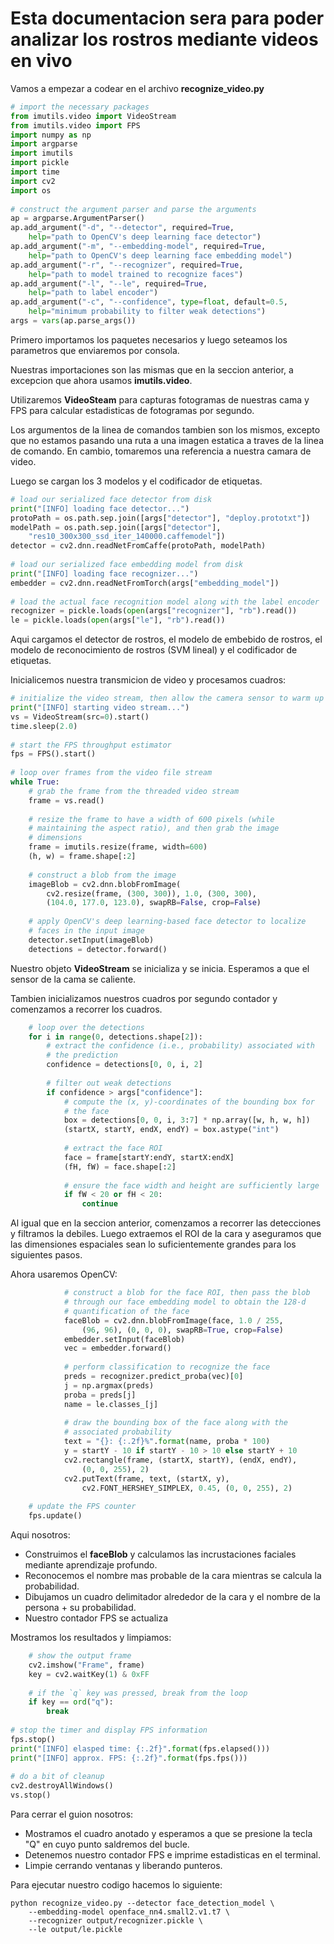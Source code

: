 # Esta documentacion sera para poder analizar los rostros mediante videos en vivo

Vamos a empezar a codear en el archivo **recognize_video.py**

```python
# import the necessary packages
from imutils.video import VideoStream
from imutils.video import FPS
import numpy as np
import argparse
import imutils
import pickle
import time
import cv2
import os
 
# construct the argument parser and parse the arguments
ap = argparse.ArgumentParser()
ap.add_argument("-d", "--detector", required=True,
	help="path to OpenCV's deep learning face detector")
ap.add_argument("-m", "--embedding-model", required=True,
	help="path to OpenCV's deep learning face embedding model")
ap.add_argument("-r", "--recognizer", required=True,
	help="path to model trained to recognize faces")
ap.add_argument("-l", "--le", required=True,
	help="path to label encoder")
ap.add_argument("-c", "--confidence", type=float, default=0.5,
	help="minimum probability to filter weak detections")
args = vars(ap.parse_args())
```

Primero importamos los paquetes necesarios y luego seteamos los parametros que enviaremos por consola.

Nuestras importaciones son las mismas que en la seccion anterior, a excepcion que ahora usamos **imutils.video**.

Utilizaremos **VideoSteam** para capturas fotogramas de nuestras cama y FPS para calcular estadisticas de fotogramas por segundo.

Los argumentos de la linea de comandos tambien son los mismos, excepto que no estamos pasando una ruta a una imagen estatica a traves de la linea de comando. En cambio, tomaremos una referencia a nuestra camara de video.

Luego se cargan los 3 modelos y el codificador de etiquetas.

```python
# load our serialized face detector from disk
print("[INFO] loading face detector...")
protoPath = os.path.sep.join([args["detector"], "deploy.prototxt"])
modelPath = os.path.sep.join([args["detector"],
	"res10_300x300_ssd_iter_140000.caffemodel"])
detector = cv2.dnn.readNetFromCaffe(protoPath, modelPath)
 
# load our serialized face embedding model from disk
print("[INFO] loading face recognizer...")
embedder = cv2.dnn.readNetFromTorch(args["embedding_model"])
 
# load the actual face recognition model along with the label encoder
recognizer = pickle.loads(open(args["recognizer"], "rb").read())
le = pickle.loads(open(args["le"], "rb").read())
```

Aqui cargamos el detector de rostros, el modelo de embebido de rostros, el modelo de reconocimiento de rostros (SVM lineal) y el codificador de etiquetas.

Inicialicemos nuestra transmicion de video y procesamos cuadros:

```python
# initialize the video stream, then allow the camera sensor to warm up
print("[INFO] starting video stream...")
vs = VideoStream(src=0).start()
time.sleep(2.0)
 
# start the FPS throughput estimator
fps = FPS().start()
 
# loop over frames from the video file stream
while True:
	# grab the frame from the threaded video stream
	frame = vs.read()
 
	# resize the frame to have a width of 600 pixels (while
	# maintaining the aspect ratio), and then grab the image
	# dimensions
	frame = imutils.resize(frame, width=600)
	(h, w) = frame.shape[:2]
 
	# construct a blob from the image
	imageBlob = cv2.dnn.blobFromImage(
		cv2.resize(frame, (300, 300)), 1.0, (300, 300),
		(104.0, 177.0, 123.0), swapRB=False, crop=False)
 
	# apply OpenCV's deep learning-based face detector to localize
	# faces in the input image
	detector.setInput(imageBlob)
	detections = detector.forward()
```

Nuestro objeto **VideoStream** se inicializa y se inicia. Esperamos a que el sensor de la cama se caliente.

Tambien inicializamos nuestros cuadros por segundo contador y comenzamos a recorrer los cuadros.

```python
	# loop over the detections
	for i in range(0, detections.shape[2]):
		# extract the confidence (i.e., probability) associated with
		# the prediction
		confidence = detections[0, 0, i, 2]
 
		# filter out weak detections
		if confidence > args["confidence"]:
			# compute the (x, y)-coordinates of the bounding box for
			# the face
			box = detections[0, 0, i, 3:7] * np.array([w, h, w, h])
			(startX, startY, endX, endY) = box.astype("int")
 
			# extract the face ROI
			face = frame[startY:endY, startX:endX]
			(fH, fW) = face.shape[:2]
 
			# ensure the face width and height are sufficiently large
			if fW < 20 or fH < 20:
				continue
```

Al igual que en la seccion anterior, comenzamos a recorrer las detecciones y filtramos la debiles. Luego extraemos el ROI de la cara y aseguramos que las dimensiones espaciales sean lo suficientemente grandes para los siguientes pasos.


Ahora usaremos OpenCV:

```python
			# construct a blob for the face ROI, then pass the blob
			# through our face embedding model to obtain the 128-d
			# quantification of the face
			faceBlob = cv2.dnn.blobFromImage(face, 1.0 / 255,
				(96, 96), (0, 0, 0), swapRB=True, crop=False)
			embedder.setInput(faceBlob)
			vec = embedder.forward()
 
			# perform classification to recognize the face
			preds = recognizer.predict_proba(vec)[0]
			j = np.argmax(preds)
			proba = preds[j]
			name = le.classes_[j]
 
			# draw the bounding box of the face along with the
			# associated probability
			text = "{}: {:.2f}%".format(name, proba * 100)
			y = startY - 10 if startY - 10 > 10 else startY + 10
			cv2.rectangle(frame, (startX, startY), (endX, endY),
				(0, 0, 255), 2)
			cv2.putText(frame, text, (startX, y),
				cv2.FONT_HERSHEY_SIMPLEX, 0.45, (0, 0, 255), 2)
 
	# update the FPS counter
	fps.update()
```

Aqui nosotros:

- Construimos el **faceBlob** y calculamos las incrustaciones faciales mediante aprendizaje profundo.
- Reconocemos el nombre mas probable de la cara mientras se calcula la probabilidad.
- Dibujamos un cuadro delimitador alrededor de la cara y el nombre de la persona + su probabilidad.
- Nuestro contador FPS se actualiza


Mostramos los resultados y limpiamos:

```python
	# show the output frame
	cv2.imshow("Frame", frame)
	key = cv2.waitKey(1) & 0xFF
 
	# if the `q` key was pressed, break from the loop
	if key == ord("q"):
		break
 
# stop the timer and display FPS information
fps.stop()
print("[INFO] elasped time: {:.2f}".format(fps.elapsed()))
print("[INFO] approx. FPS: {:.2f}".format(fps.fps()))
 
# do a bit of cleanup
cv2.destroyAllWindows()
vs.stop()
```

Para cerrar el guion nosotros:

- Mostramos el cuadro anotado y esperamos a que se presione la tecla "Q" en cuyo punto saldremos del bucle.
- Detenemos nuestro contador FPS e imprime estadisticas en el terminal.
- Limpie cerrando ventanas y liberando punteros.

Para ejecutar nuestro codigo hacemos lo siguiente:

```console
python recognize_video.py --detector face_detection_model \
	--embedding-model openface_nn4.small2.v1.t7 \
	--recognizer output/recognizer.pickle \
	--le output/le.pickle
```
